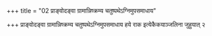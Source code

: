 +++
title = "02 प्राङ्वोदङ्वा ग्रामान्निष्क्रम्य चतुष्पथेऽग्निमुपसमाधाय"

+++
प्राङ्वोदङ्वा ग्रामान्निष्क्रम्य चतुष्पथेऽग्निमुपसमाधाय हये राक इत्येकैकयाञ्जलिना जुहुयात् २